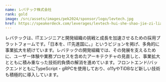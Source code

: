 ```yaml
---
name: レバテック株式会社
rank: gold
image: /src/assets/images/pek2024/sponsor/logo/levtech.jpg
href: https://speakerdeck.com/leverages/levtech-hui-she-shao-jie-zi-liao-enziniazhi-xiang-ke
---
```


レバテックは、ITエンジニアと開発組織の挑戦と成長を加速させるための採用プラットフォームです。「日本を、IT先進国に。」というビジョンを掲げ、多角的に事業拡大を続けています。レバテックの開発組織では、その発展を支えるために、ユーザー体験や業務プロセスを含めたアーキテクチャの見直しと、事業拡大とともに積み重なった技術的負債の解消を進めています。フロントエンド/バックエンドともにTypeScript・gRPCを使用しており、o11yやTiDBなど新しい技術も積極的に導入しています。
